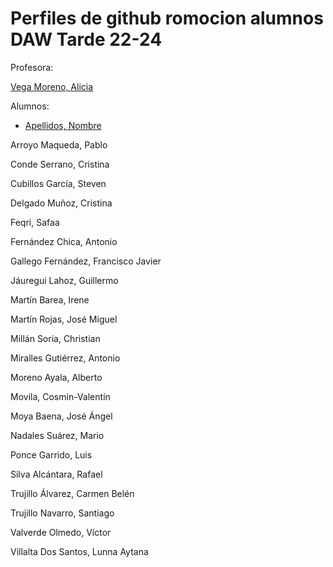  
# Perfiles de github romocion alumnos DAW Tarde 22-24
Profesora:

[Vega Moreno, Alicia](https://github.com/AVegMor)

Alumnos:

* [Apellidos, Nombre](https://github.com/username)
  
Arroyo Maqueda, Pablo

Conde Serrano, Cristina

Cubillos García, Steven

Delgado Muñoz, Cristina

Feqri, Safaa

Fernández Chica, Antonio

Gallego Fernández, Francisco Javier

Jáuregui Lahoz, Guillermo

Martín Barea, Irene

Martín Rojas, José Miguel

Millán Soria, Christian

Miralles Gutiérrez, Antonio

Moreno Ayala, Alberto

Movila, Cosmin-Valentín

Moya Baena, José Ángel

Nadales Suárez, Mario

Ponce Garrido, Luis

Silva Alcántara, Rafael

Trujillo Álvarez, Carmen Belén

Trujillo Navarro, Santiago

Valverde Olmedo, Víctor

Villalta Dos Santos, Lunna Aytana





